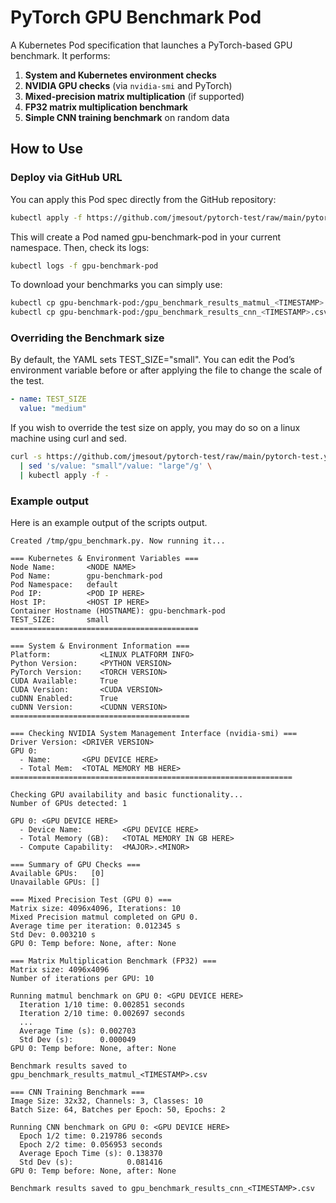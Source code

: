 # PyTorch GPU Benchmark Pod

A Kubernetes Pod specification that launches a PyTorch-based GPU benchmark. It performs:
1. **System and Kubernetes environment checks**  
2. **NVIDIA GPU checks** (via `nvidia-smi` and PyTorch)  
3. **Mixed-precision matrix multiplication** (if supported)  
4. **FP32 matrix multiplication benchmark**  
5. **Simple CNN training benchmark** on random data  

## How to Use

### Deploy via GitHub URL

You can apply this Pod spec directly from the GitHub repository:

```bash
kubectl apply -f https://github.com/jmesout/pytorch-test/raw/main/pytorch-test.yaml
```

This will create a Pod named gpu-benchmark-pod in your current namespace. Then, check its logs:

```bash
kubectl logs -f gpu-benchmark-pod
```

To download your benchmarks you can simply use:
```bash
kubectl cp gpu-benchmark-pod:/gpu_benchmark_results_matmul_<TIMESTAMP>.csv .
kubectl cp gpu-benchmark-pod:/gpu_benchmark_results_cnn_<TIMESTAMP>.csv .
```

### Overriding the Benchmark size
By default, the YAML sets TEST_SIZE="small". You can edit the Pod’s environment variable before or after applying the file to change the scale of the test.
```yaml
- name: TEST_SIZE
  value: "medium"
```

If you wish to override the test size on apply, you may do so on a linux machine using curl and sed. 

```bash
curl -s https://github.com/jmesout/pytorch-test/raw/main/pytorch-test.yaml \
  | sed 's/value: "small"/value: "large"/g' \
  | kubectl apply -f -
```

### Example output
Here is an example output of the scripts output.

```
Created /tmp/gpu_benchmark.py. Now running it...

=== Kubernetes & Environment Variables ===
Node Name:       <NODE NAME>
Pod Name:        gpu-benchmark-pod
Pod Namespace:   default
Pod IP:          <POD IP HERE>
Host IP:         <HOST IP HERE>
Container Hostname (HOSTNAME): gpu-benchmark-pod
TEST_SIZE:       small
==========================================

=== System & Environment Information ===
Platform:           <LINUX PLATFORM INFO>
Python Version:     <PYTHON VERSION>
PyTorch Version:    <TORCH VERSION>
CUDA Available:     True
CUDA Version:       <CUDA VERSION>
cuDNN Enabled:      True
cuDNN Version:      <CUDNN VERSION>
========================================

=== Checking NVIDIA System Management Interface (nvidia-smi) ===
Driver Version: <DRIVER VERSION>
GPU 0:
  - Name:       <GPU DEVICE HERE>
  - Total Mem:  <TOTAL MEMORY MB HERE>
===============================================================

Checking GPU availability and basic functionality...
Number of GPUs detected: 1

GPU 0: <GPU DEVICE HERE>
  - Device Name:         <GPU DEVICE HERE>
  - Total Memory (GB):   <TOTAL MEMORY IN GB HERE>
  - Compute Capability:  <MAJOR>.<MINOR>

=== Summary of GPU Checks ===
Available GPUs:   [0]
Unavailable GPUs: []

=== Mixed Precision Test (GPU 0) ===
Matrix size: 4096x4096, Iterations: 10
Mixed Precision matmul completed on GPU 0.
Average time per iteration: 0.012345 s
Std Dev: 0.003210 s
GPU 0: Temp before: None, after: None

=== Matrix Multiplication Benchmark (FP32) ===
Matrix size: 4096x4096
Number of iterations per GPU: 10

Running matmul benchmark on GPU 0: <GPU DEVICE HERE>
  Iteration 1/10 time: 0.002851 seconds
  Iteration 2/10 time: 0.002697 seconds
  ...
  Average Time (s): 0.002703
  Std Dev (s):      0.000049
GPU 0: Temp before: None, after: None

Benchmark results saved to gpu_benchmark_results_matmul_<TIMESTAMP>.csv

=== CNN Training Benchmark ===
Image Size: 32x32, Channels: 3, Classes: 10
Batch Size: 64, Batches per Epoch: 50, Epochs: 2

Running CNN benchmark on GPU 0: <GPU DEVICE HERE>
  Epoch 1/2 time: 0.219786 seconds
  Epoch 2/2 time: 0.056953 seconds
  Average Epoch Time (s): 0.138370
  Std Dev (s):            0.081416
GPU 0: Temp before: None, after: None

Benchmark results saved to gpu_benchmark_results_cnn_<TIMESTAMP>.csv
```




